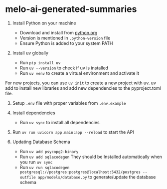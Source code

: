 # melo-ai-generated-summaries

1. Install Python on your machine
   - Download and install from [python.org](https://python.org)
   - Version is mentioned in `.python-version` file
   - Ensure Python is added to your system PATH

2. Install uv globally
   - Run `pip install uv`
   - Run `uv --version` to check if uv is installed
   - Run `uv venv` to create a virtual environment and activate it

For new projects, you can use `uv init` to create a new project with uv.
uv add to install new libraries and add new dependencies to the pyproject.toml file.

3. Setup `.env` file with proper variables from `.env.example`

4. Install dependencies
   - Run `uv sync` to install all dependencies

5. Run `uv run uvicorn app.main:app --reload` to start the API

6. Updating Database Schema
   - Run `uv add psycopg2-binary`
   - Run `uv add sqlacodegen`
   They should be Installed automatically when you run `uv sync`
   - Run `uv run sqlacodegen postgresql://postgres:postgres@localhost:5432/postgres --outfile app/models/database.py` to generate/update the database schema
